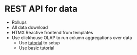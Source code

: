 # REST API for data
- Rollups
- All data download
- HTMX Reactive frontend from templates
- Use clickhouse OLAP to run column aggregations over data
    - Use [tutorial](https://github.com/jneo8/clickhouse-setup) to setup
    - Use [basic tutorial](https://pingbin.com/2021/11/quickly-deploy-clickhouse-docker-server/)